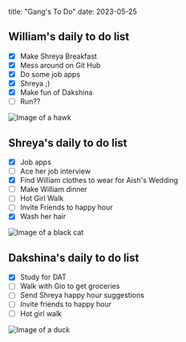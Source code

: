 
title: "Gang's To Do"
date: 2023-05-25
## William's daily to do list 

- [x] Make Shreya Breakfast
- [x] Mess around on Git Hub
- [x] Do some job apps 
- [x] Shreya ;) 
- [x] Make fun of Dakshina
- [ ] Run??

![Image of a hawk](https://e7.pngegg.com/pngimages/83/15/png-clipart-cartoon-hawk-graphy-others-miscellaneous-photography-thumbnail.png)

## Shreya's daily to do list 

- [x] Job apps 
- [ ] Ace her job interview 
- [x] Find William clothes to wear for Aish's Wedding 
- [ ] Make William dinner
- [ ] Hot Girl Walk
- [ ] Invite Friends to happy hour
- [x] Wash her hair
 
![Image of a black cat](https://e7.pngegg.com/pngimages/991/153/png-clipart-black-cat-illustration-black-cat-kitten-cartoon-black-cat-hd-mammal-animals-thumbnail.png)

## Dakshina's daily to do list

- [x] Study for DAT
- [ ] Walk with Gio to get groceries 
- [ ] Send Shreya happy hour suggestions 
- [ ] Invite friends to happy hour 
- [ ] Hot girl walk 

![Image of a duck](https://e7.pngegg.com/pngimages/210/390/png-clipart-little-yellow-duck-project-rubber-duck-duckling-s-vertebrate-bird-thumbnail.png)



